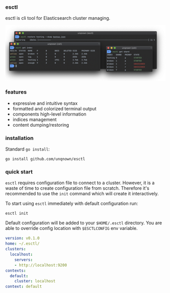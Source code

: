 ### esctl

esctl is cli tool for Elasticsearch cluster managing.

![esctl](assets/esctl.png)

### features

- expressive and intuitive syntax
- formatted and colorized terminal output
- components high-level information
- indices management
- content dumping/restoring

### installation

Standard `go install`:

```shell script
go install github.com/unqnown/esctl
```

### quick start

`esctl` requires configuration file to connect to a cluster.
However, it is a waste of time to create configuration file from scratch.
Therefore it's recommended to use the `init` command which will create it interactively.

To start using `esctl` immediately with default configuration run:

```shell script
esctl init
```

Default configuration will be added to your `$HOME/.esctl` directory.
You are able to override config location with `$ESCTLCONFIG` env variable.

```yaml
version: v0.1.0
home: ~/.esctl/
clusters:
  localhost:
    servers:
    - http://localhost:9200
contexts:
  default:
    cluster: localhost
context: default
```